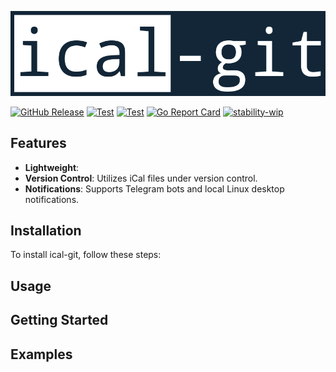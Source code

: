 <p align="center"><img alt="go-srs" src="logo.png"/></p>

[![GitHub Release](https://img.shields.io/badge/built_with-Go-00ADD8.svg?style=flat)]()
[![Test](https://github.com/revelaction/ical-git/actions/workflows/test.yml/badge.svg)](https://github.com/revelaction/ical-git/actions/workflows/test.yml)
[![Test](https://github.com/revelaction/ical-git/actions/workflows/build.yml/badge.svg)](https://github.com/revelaction/ical-git/actions/workflows/build.yml)
[![Go Report Card](https://goreportcard.com/badge/github.com/revelaction/ical-git)](https://goreportcard.com/report/github.com/revelaction/ical-git)
[![stability-wip](https://img.shields.io/badge/stability-WIP-f4d03f.svg?style=flat)]()

## Features

- **Lightweight**:
- **Version Control**: Utilizes iCal files under version control.
- **Notifications**: Supports Telegram bots and local Linux desktop notifications.

## Installation

To install ical-git, follow these steps:

## Usage

## Getting Started


## Examples



